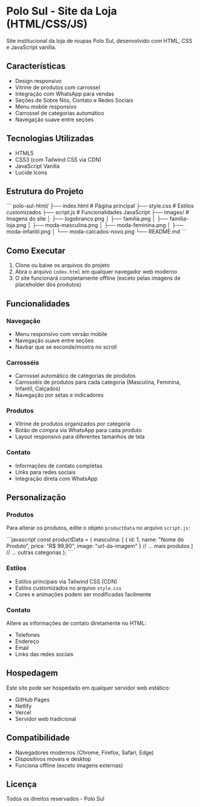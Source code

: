 # Polo Sul - Site da Loja (HTML/CSS/JS)

Site institucional da loja de roupas Polo Sul, desenvolvido com HTML, CSS e JavaScript vanilla.

## Características

- Design responsivo
- Vitrine de produtos com carrossel
- Integração com WhatsApp para vendas
- Seções de Sobre Nós, Contato e Redes Sociais
- Menu mobile responsivo
- Carrossel de categorias automático
- Navegação suave entre seções

## Tecnologias Utilizadas

- HTML5
- CSS3 (com Tailwind CSS via CDN)
- JavaScript Vanilla
- Lucide Icons

## Estrutura do Projeto

\`\`\`
polo-sul-html/
├── index.html          # Página principal
├── style.css           # Estilos customizados
├── script.js           # Funcionalidades JavaScript
├── images/             # Imagens do site
│   ├── logobranco.png
│   ├── familia.png
│   ├── familia-loja.png
│   ├── moda-masculina.png
│   ├── moda-feminina.png
│   ├── moda-infantil.png
│   └── moda-calcados-novo.png
└── README.md
\`\`\`

## Como Executar

1. Clone ou baixe os arquivos do projeto
2. Abra o arquivo `index.html` em qualquer navegador web moderno
3. O site funcionará completamente offline (exceto pelas imagens de placeholder dos produtos)

## Funcionalidades

### Navegação
- Menu responsivo com versão mobile
- Navegação suave entre seções
- Navbar que se esconde/mostra no scroll

### Carrosséis
- Carrossel automático de categorias de produtos
- Carrosséis de produtos para cada categoria (Masculina, Feminina, Infantil, Calçados)
- Navegação por setas e indicadores

### Produtos
- Vitrine de produtos organizados por categoria
- Botão de compra via WhatsApp para cada produto
- Layout responsivo para diferentes tamanhos de tela

### Contato
- Informações de contato completas
- Links para redes sociais
- Integração direta com WhatsApp

## Personalização

### Produtos
Para alterar os produtos, edite o objeto `productData` no arquivo `script.js`:

\`\`\`javascript
const productData = {
    masculina: [
        { id: 1, name: "Nome do Produto", price: "R$ 99,90", image: "url-da-imagem" }
        // ... mais produtos
    ]
    // ... outras categorias
};
\`\`\`

### Estilos
- Estilos principais via Tailwind CSS (CDN)
- Estilos customizados no arquivo `style.css`
- Cores e animações podem ser modificadas facilmente

### Contato
Altere as informações de contato diretamente no HTML:
- Telefones
- Endereço
- Email
- Links das redes sociais

## Hospedagem

Este site pode ser hospedado em qualquer servidor web estático:
- GitHub Pages
- Netlify
- Vercel
- Servidor web tradicional

## Compatibilidade

- Navegadores modernos (Chrome, Firefox, Safari, Edge)
- Dispositivos móveis e desktop
- Funciona offline (exceto imagens externas)

## Licença

Todos os direitos reservados - Polo Sul
